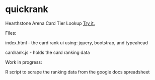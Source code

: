 quickrank
=========

Hearthstone Arena Card Tier Lookup [Try it.](http://kevinfjbecker.github.io/quickrank/)


Files:

index.html - the card rank ui using: jquery, bootstrap, and typeahead

cardrank.js - holds the card ranking data


Work in progress:

R script to scrape the ranking data from the google docs spreadsheet
